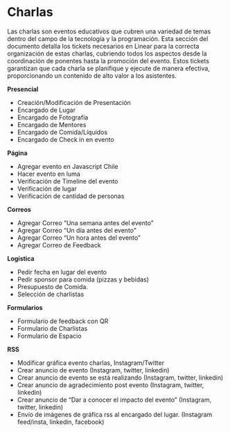 # Charlas

Las charlas son eventos educativos que cubren una variedad de temas dentro del campo de la tecnología y la programación. Esta sección del documento detalla los tickets necesarios en Linear para la correcta organización de estas charlas, cubriendo todos los aspectos desde la coordinación de ponentes hasta la promoción del evento. Estos tickets garantizan que cada charla se planifique y ejecute de manera efectiva, proporcionando un contenido de alto valor a los asistentes.


**Presencial**
- Creación/Modificación de Presentación
- Encargado de Lugar
- Encargado de Fotografía
- Encargado de Mentores
- Encargado de Comida/Líquidos
- Encargado de Check in en evento


**Página**
- Agregar evento en Javascript Chile
- Hacer evento en luma
- Verificación de Timeline del evento
- Verificación de lugar
- Verificación de cantidad de personas

**Correos**
- Agregar Correo “Una semana antes del evento”
- Agregar Correo “Un día antes del evento”
- Agregar Correo “Un hora antes del evento”
- Agregar Correo de Feedback

**Logística**
- Pedir fecha en lugar del evento
- Pedir sponsor para comida (pizzas y bebidas)
- Presupuesto de Comida.
- Selección de charlistas

**Formularios**
- Formulario de feedback con QR
- Formulario de Charlistas
- Formulario de Espacio

**RSS**
- Modificar gráfica evento charlas, Instagram/Twitter
- Crear anuncio de evento (Instagram, twitter, linkedin)
- Crear anuncio de evento se está realizando (Instagram, twitter, linkedin)
- Crear anuncio de agradecimiento post evento (Instagram, twitter, linkedin)
- Crear anuncio de “Dar a conocer el impacto del evento” (Instagram, twitter, linkedin)
- Envío de imágenes de gráfica rss al encargado del lugar. (Instagram feed/insta, linkedin, facebook)
